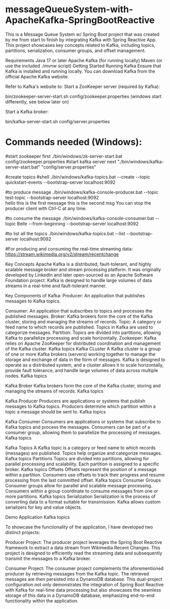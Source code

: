# messageQueueSystem-with-ApacheKafka-SpringBootReactive
This is a Message Queue System w/ Spring Boot project that was created by me from start to finish by integrating Kafka with Spring Reactive App. 
This project showcases key concepts related to Kafka, including topics, partitions, serialization, consumer groups, and offset management.

Requirements
Java 17 or later
Apache Kafka (for running locally)
Maven (or use the included ./mvnw script)
Getting Started
Running Kafka
Ensure that Kafka is installed and running locally. You can download Kafka from the official Apache Kafka website.

Refer to Kafka's website to: 
Start a ZooKeeper server (required by Kafka):

bin/zookeeper-server-start.sh config/zookeeper.properties (windows start differently, see below later on)

Start a Kafka broker:

bin/kafka-server-start.sh config/server.properties

# Commands needed (Windows):
#start zookeeper first
./bin/windows/zk-server-start.bat config/zookeeper.properties
#start kafka server next
"./bin/windows/kafka-server-start.bat" "config/server.properties"

#create topics
#shell
./bin/windows/kafka-topics.bat --create --topic quickstart-events --bootstrap-server localhost:9092

#to produce message
./bin/windows/kafka-console-producer.bat --topic test-topic --bootstrap-server localhost:9092        
hello this is the first message
this is the second msg
You can stop the producer client with Ctrl-C at any time.


#to consume the message
./bin/windows/kafka-console-consumer.bat --topic Belle --from-beginning --bootstrap-server localhost:9092

#to list all the topics
./bin/windows/kafka-topics.bat --list --bootstrap-server localhost:9092

#For producing and consuming the real-time streaming data:
https://stream.wikimedia.org/v2/stream/recentchange


Key Concepts
Apache Kafka is a distributed, fault-tolerant, and highly scalable message broker and stream processing platform. It was originally developed by LinkedIn and later open-sourced as an Apache Software Foundation project. Kafka is designed to handle large volumes of data streams in a real-time and fault-tolerant manner.

Key Components of Kafka: Producer: An application that publishes messages to Kafka topics.

Consumer: An application that subscribes to topics and processes the published messages.
Broker: Kafka brokers form the core of the Kafka cluster, storing and managing the streams of records.
Topic: A category or feed name to which records are published. Topics in Kafka are used to categorize messages.
Partition: Topics are divided into partitions, allowing Kafka to parallelize processing and scale horizontally.
Zookeeper: Kafka relies on Apache ZooKeeper for distributed coordination and management of the Kafka cluster. Kafka topics
Kafka CLuster
A Kafka cluster is a group of one or more Kafka brokers (servers) working together to manage the storage and exchange of data in the form of messages. Kafka is designed to operate as a distributed system, and a cluster allows it to scale horizontally, provide fault tolerance, and handle large volumes of data across multiple nodes. Kafka topics

Kafka Broker
Kafka brokers form the core of the Kafka cluster, storing and managing the streams of records. Kafka topics

Kafka Producer
Producers are applications or systems that publish messages to Kafka topics. Producers determine which partition within a topic a message should be sent to. Kafka topics

Kafka Consumer
Consumers are applications or systems that subscribe to Kafka topics and process the messages. Consumers can be part of a consumer group, allowing them to parallelize the processing of messages. Kafka topics

Kafka Topics
A Kafka topic is a category or feed name to which records (messages) are published. Topics help organize and categorize messages. Kafka topics
Partitions
Topics are divided into partitions, allowing for parallel processing and scalability. Each partition is assigned to a specific broker. Kafka topics
Offsets
Offsets represent the position of a message within a partition. Consumers use offsets to track their progress and resume processing from the last committed offset. Kafka topics
Consumer Groups
Consumer groups allow for parallel and scalable message processing. Consumers within a group coordinate to consume messages from one or more partitions. Kafka topics
Serialization
Serialization is the process of converting data to a format suitable for transmission. Kafka allows custom serializers for key and value objects.

Demo Application
Kafka topics

To showcase the functionality of the application, I have developed two distinct projects:

Producer Project: The producer project leverages the Spring Boot Reactive framework to extract a data stream from Wikimedia Recent Changes. This project is designed to efficiently read the streaming data and subsequently transmit the messages to a Kafka broker.

Consumer Project: The consumer project complements the aforementioned producer by retrieving messages from the Kafka topic. The retrieved messages are then persisted into a DynamoDB database. This dual-project configuration not only demonstrates the integration of Spring Boot Reactive with Kafka for real-time data processing but also showcases the seamless storage of this data in a DynamoDB database, emphasizing end-to-end functionality within the application.
